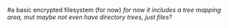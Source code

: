 #a basic encrypted filesystem (for now)
*for now it includes a tree mapping area, mut maybe not even have directory trees, just files?*
